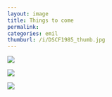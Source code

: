 ```yaml
---
layout: image
title: Things to come
permalink: 
categories: emil
thumburl: /i/DSCF1985_thumb.jpg
---
```


![]({{site.url}}/i/DSCF1984_thumb.jpg)

![]({{site.url}}/i/DSCF1985_thumb.jpg)

![]({{site.url}}/i/DSCF1986_thumb.jpg)

